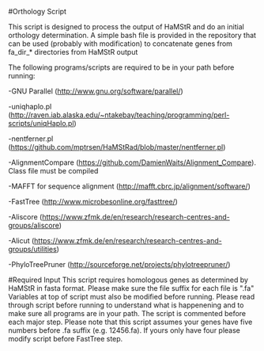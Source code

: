 #Orthology Script

This script is designed to process the output of HaMStR and do an initial orthology determination. A simple bash file is provided in the repository that can be used (probably with modification) to concatenate genes from fa_dir_* directories from HaMStR output

The following programs/scripts are required to be in your path before running:

-GNU Parallel (http://www.gnu.org/software/parallel/)

-uniqhaplo.pl (http://raven.iab.alaska.edu/~ntakebay/teaching/programming/perl-scripts/uniqHaplo.pl)

-nentferner.pl (https://github.com/mptrsen/HaMStRad/blob/master/nentferner.pl)

-AlignmentCompare (https://github.com/DamienWaits/Alignment_Compare). Class file must be compiled

-MAFFT for sequence alignment (http://mafft.cbrc.jp/alignment/software/)

-FastTree (http://www.microbesonline.org/fasttree/)

-Aliscore (https://www.zfmk.de/en/research/research-centres-and-groups/aliscore)

-Alicut (https://www.zfmk.de/en/research/research-centres-and-groups/utilities)

-PhyloTreePruner (http://sourceforge.net/projects/phylotreepruner/)

#Required Input
This script requires homologous genes as determined by HaMStR in fasta format. Please make sure the file suffix for each file is ".fa"
Variables at top of script must also be modified before running. Please read through script before running to understand what is happenening and to make sure all programs are in your path. The script is commented before each major step. Please note that this script assumes your genes have five numbers before .fa suffix (e.g. 12456.fa). If yours only have four please modify script before FastTree step. 
